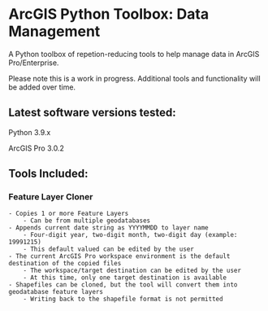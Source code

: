 # ArcGIS Python Toolbox: Data Management

A Python toolbox of repetion-reducing tools to help manage data in ArcGIS Pro/Enterprise.

Please note this is a work in progress. Additional tools and functionality will be added over time.

## Latest software versions tested:
Python 3.9.x

ArcGIS Pro 3.0.2

## Tools Included:

### Feature Layer Cloner
    - Copies 1 or more Feature Layers
        - Can be from multiple geodatabases
    - Appends current date string as YYYYMMDD to layer name
        - Four-digit year, two-digit month, two-digit day (example: 19991215)
        - This default valued can be edited by the user
    - The current ArcGIS Pro workspace environment is the default destination of the copied files
        - The workspace/target destination can be edited by the user
        - At this time, only one target destination is available
    - Shapefiles can be cloned, but the tool will convert them into geodatabase feature layers
        - Writing back to the shapefile format is not permitted
